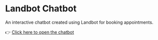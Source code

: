 # Landbot Chatbot

An interactive chatbot created using Landbot for booking appointments.

👉 [Click here to open the chatbot]([https://landbot.site/your-bot-link](https://landbot.online/v3/H-2952321-27LOJKFI0QQHW5OC/index.html))
